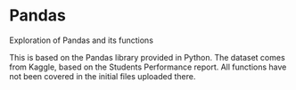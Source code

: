 # Pandas
Exploration of Pandas and its functions

This is based on the Pandas library provided in Python. The dataset comes from Kaggle, based on the Students Performance report. 
All functions have not been covered in the initial files uploaded there. 
